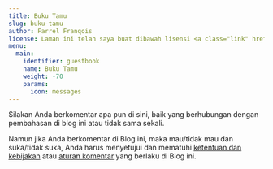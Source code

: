 ```yaml
---
title: Buku Tamu
slug: buku-tamu
author: Farrel Franqois
license: Laman ini telah saya buat dibawah lisensi <a class="link" href="https://creativecommons.org/licenses/by-nd/4.0/" target="_blank" rel="noopener">CC BY-ND 4.0</a>
menu:
  main:
    identifier: guestbook
    name: Buku Tamu
    weight: -70
    params:
      icon: messages
---
```


Silakan Anda berkomentar apa pun di sini, baik yang berhubungan dengan pembahasan di blog ini atau tidak sama sekali.

Namun jika Anda berkomentar di Blog ini, maka mau/tidak mau dan suka/tidak suka, Anda harus menyetujui dan mematuhi [ketentuan dan kebijakan](/ketentuan-dan-kebijakan-blog) atau [aturan komentar](/ketentuan-dan-kebijakan-blog#kebijakan-komentar) yang berlaku di Blog ini.
